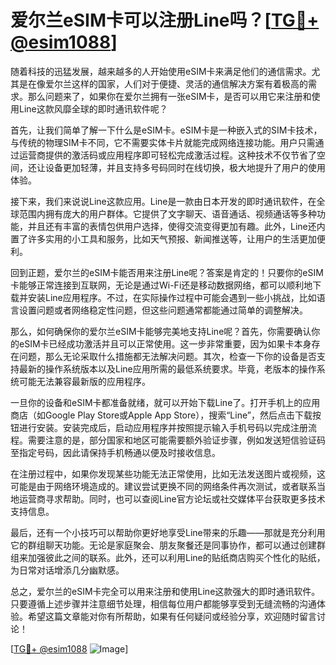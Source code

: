 # 爱尔兰eSIM卡可以注册Line吗？[[TG💪+ @esim1088](https://t.me/s/esim1088)]

随着科技的迅猛发展，越来越多的人开始使用eSIM卡来满足他们的通信需求。尤其是在像爱尔兰这样的国家，人们对于便捷、灵活的通信解决方案有着极高的需求。那么问题来了，如果你在爱尔兰拥有一张eSIM卡，是否可以用它来注册和使用Line这款风靡全球的即时通讯软件呢？

首先，让我们简单了解一下什么是eSIM卡。eSIM卡是一种嵌入式的SIM卡技术，与传统的物理SIM卡不同，它不需要实体卡片就能完成网络连接功能。用户只需通过运营商提供的激活码或应用程序即可轻松完成激活过程。这种技术不仅节省了空间，还让设备更加轻薄，并且支持多号码同时在线切换，极大地提升了用户的使用体验。

接下来，我们来说说Line这款应用。Line是一款由日本开发的即时通讯软件，在全球范围内拥有庞大的用户群体。它提供了文字聊天、语音通话、视频通话等多种功能，并且还有丰富的表情包供用户选择，使得交流变得更加有趣。此外，Line还内置了许多实用的小工具和服务，比如天气预报、新闻推送等，让用户的生活更加便利。

回到正题，爱尔兰的eSIM卡能否用来注册Line呢？答案是肯定的！只要你的eSIM卡能够正常连接到互联网，无论是通过Wi-Fi还是移动数据网络，都可以顺利地下载并安装Line应用程序。不过，在实际操作过程中可能会遇到一些小挑战，比如语言设置问题或者网络稳定性问题，但这些问题通常都能通过简单的调整解决。

那么，如何确保你的爱尔兰eSIM卡能够完美地支持Line呢？首先，你需要确认你的eSIM卡已经成功激活并且可以正常使用。这一步非常重要，因为如果卡本身存在问题，那么无论采取什么措施都无法解决问题。其次，检查一下你的设备是否支持最新的操作系统版本以及Line应用所需的最低系统要求。毕竟，老版本的操作系统可能无法兼容最新版的应用程序。

一旦你的设备和eSIM卡都准备就绪，就可以开始下载Line了。打开手机上的应用商店（如Google Play Store或Apple App Store），搜索“Line”，然后点击下载按钮进行安装。安装完成后，启动应用程序并按照提示输入手机号码以完成注册流程。需要注意的是，部分国家和地区可能需要额外验证步骤，例如发送短信验证码至指定号码，因此请保持手机畅通以便及时接收信息。

在注册过程中，如果你发现某些功能无法正常使用，比如无法发送图片或视频，这可能是由于网络环境造成的。建议尝试更换不同的网络条件再次测试，或者联系当地运营商寻求帮助。同时，也可以查阅Line官方论坛或社交媒体平台获取更多技术支持信息。

最后，还有一个小技巧可以帮助你更好地享受Line带来的乐趣——那就是充分利用它的群组聊天功能。无论是家庭聚会、朋友聚餐还是同事协作，都可以通过创建群组来加强彼此之间的联系。此外，还可以利用Line的贴纸商店购买个性化的贴纸，为日常对话增添几分幽默感。

总之，爱尔兰的eSIM卡完全可以用来注册和使用Line这款强大的即时通讯软件。只要遵循上述步骤并注意细节处理，相信每位用户都能够享受到无缝流畅的沟通体验。希望这篇文章能对你有所帮助，如果有任何疑问或经验分享，欢迎随时留言讨论！

[[TG💪+ @esim1088](https://t.me/s/esim1088) ![Image](https://i.postimg.cc/4NQfJmqS/Snipaste-2025-05-13-00-14-12.png)]
